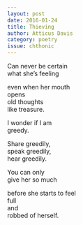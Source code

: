 ```yaml
---
layout: post 
date: 2016-01-24
title: Thieving
author: Atticus Davis
category: poetry
issue: chthonic
---
```

Can never be certain  
what she’s feeling

even when her mouth  
opens  
old thoughts  
like treasure.

I wonder if I am  
greedy.

Share greedily,  
speak greedily,  
hear greedily.

You can only  
give her so much

before she starts to feel  
full  
and  
robbed of herself.